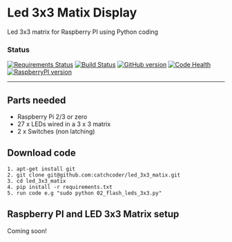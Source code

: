 # Led 3x3 Matix Display
Led 3x3 matrix for Raspberry PI using Python coding

### Status
[![Requirements Status](https://requires.io/github/catchcoder/led_3x3_matix/requirements.svg?branch=master)](https://requires.io/github/catchcoder/led_3x3_matix/requirements/?branch=master)
[![Build Status](https://travis-ci.org/catchcoder/led_3x3_matix.svg?branch=master)](https://travis-ci.org/catchcoder/led_3x3_matix)
[![GitHub version](https://badge.fury.io/gh/catchcoder%2Fled_3x3_matix.svg)](https://badge.fury.io/gh/catchcoder%2Fled_3x3_matix)
[![Code Health](https://landscape.io/github/catchcoder/led_3x3_matix/master/landscape.svg?style=flat)](https://landscape.io/github/catchcoder/led_3x3_matix/master)
[![RaspberryPI version](https://img.shields.io/badge/Raspberry%20PI%20-2%2C%203%20and%20Zero-ff69b4.svg)]()

---

## Parts needed

* Raspberry Pi 2/3 or zero
* 27 x LEDs wired in a 3 x 3 matrix
*  2 x Switches (non latching)

## Download code
    1. apt-get install git
    2. git clone git@github.com:catchcoder/led_3x3_matix.git
    3. cd led_3x3_matix
    4. pip install -r requirements.txt
    5. run code e.g "sudo python 02_flash_leds_3x3.py"

## Raspberry PI and LED 3x3 Matrix setup

Coming soon!
